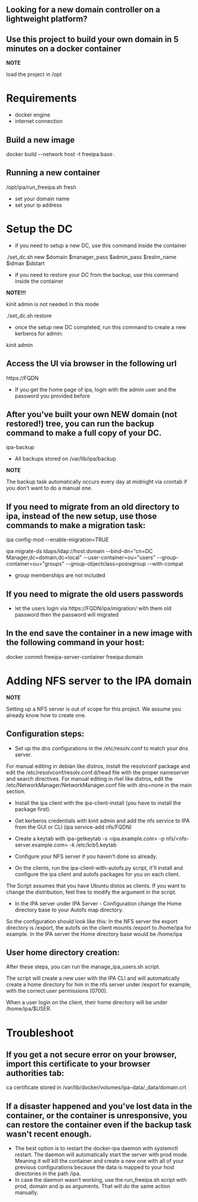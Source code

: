 ## Looking for a new domain controller on a lightweight platform? 

## Use this project to build your own domain in 5 minutes on a docker container 

**NOTE** 

load the project in /opt

# Requirements

* docker engine 
* internet connection

## Build a new image

docker build --network host -t freeipa:base .

## Running a new container 

/opt/ipa/run_freeipa.sh fresh

* set your domain name 
* set your ip address

# Setup the DC

* if you need to setup a new DC, use this command inside the container

./set_dc.sh new $domain $manager_pass $admin_pass $realm_name $idmax $idstart

* if you need to restore your DC from the backup, use this command inside the container

**NOTE!!!**

kinit admin is not needed in this mode

./set_dc.sh restore

* once the setup new DC completed, run this command to create a new kerberos for admin: 

kinit admin 

## Access the UI via browser in the following url

https://FQDN 

* If you get the home page of ipa, login with the admin user and the password you provided before

## After you've built your own NEW domain (not restored!) tree, you can run the backup command to make a full copy of your DC.

ipa-backup

* All backups stored on /var/lib/ipa/backup

**NOTE**

The backup task automatically occurs every day at midnight via crontab if you don't want to do a manual one.

## If you need to migrate from an old directory to ipa, instead of the new setup, use those commands to make a migration task:  

ipa config-mod --enable-migration=TRUE 

ipa migrate-ds ldaps/ldap://host.domain --bind-dn="cn=DC Manager,dc=domain,dc=local" --user-container=ou="users" --group-container=ou="groups" --group-objectclass=posixgroup --with-compat

* group memberships are not included

## If you need to migrate the old users passwords

* let the users login via https://FQDN/ipa/migration/ with them old password then the password will migrated

## In the end save the container in a new image with the following command in your host:

docker commit freeipa-server-container freeipa:domain

# Adding NFS server to the IPA domain

**NOTE**

Setting up a NFS server is out of scope for this project.
We assume you already know how to create one.

## Configuration steps:

* Set up the dns configurations in the /etc/resolv.conf to match your dns server.

For manual editing in debian like distros, install the resolvconf package and edit the /etc/resolvconf/resolv.conf.d/head file with the proper nameserver and search directives. 
For manual editing in rhel like distros, edit the /etc/NetworkManager/NetworkManager.conf file with dns=none in the main section.

* Install the ipa client with the ipa-client-install (you have to install the package first).

* Get kerberos credentials with kinit admin and add the nfs service to IPA from the GUI or CLI (ipa service-add nfs/FQDN)

* Create a keytab with ipa-getkeytab -s <ipa.example.com> -p nfs/<nfs-server.example.com> -k /etc/krb5.keytab

* Configure your NFS server if you haven't done so already.

* On the clients, run the ipa-client-with-autofs.py script, it'll install and configure the ipa client and autofs packages for you on each client.

The Script assumes that you have Ubuntu distos as clients.
If you want to change the distribution, feel free to modify the argument in the script.

* In the IPA server under IPA Server - Configuration change the Home directory base to your Autofs map directory.

So the configuration should look like this:
In the NFS server the export directory is /export, the autofs on the client mounts /export to /home/ipa for example.
In the IPA server the Home directory base would be /home/ipa

## User home directory creation:

After these steps, you can run the manage_ipa_users.sh script.

The script will create a new user with the IPA CLI and will automatically create a home directory for him in the nfs server under /export for example, with the correct user permissions (0700).
 
 When a user login on the client, their home directory will be under /home/ipa/$USER.

# Troubleshoot

## If you get a not secure error on your browser, import this certificate to your browser authorities tab:

ca certificate stored in /var/lib/docker/volumes/ipa-data/_data/domain.crt

## If a disaster happened and you've lost data in the container, or the container is unresponsive, you can restore the container even if the backup task wasn't recent enough. 

* The best option is to restart the docker-ipa daemon with systemctl restart. The daemon will automatically start the server with prod mode. Meaning it will kill the container and create a new one with all of your previous configurations because the data is mapped to your host directories in the path /ipa. 
* In case the daemon wasn't working, use the run_freeipa.sh script with prod, domain and ip as arguments. That will do the same action manually.